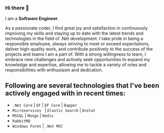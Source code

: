 ### Hi there 👋

I am a **Software Engineer**.

As a passionate coder, I find great joy and satisfaction in continuously improving my skills and staying up to date with the latest trends and technologies in the field of .Net development. I take pride in being a responsible employee, always striving to meet or exceed expectations, deliver high-quality work, and contribute positively to the success of the projects and teams I am a part of. With a strong willingness to learn, I embrace new challenges and actively seek opportunities to expand my knowledge and expertise, allowing me to tackle a variety of roles and responsibilities with enthusiasm and dedication.

## Following are several technologies that I've been actively engaged with in recent times:

* ``` .Net Core ``` | ``` EF ``` | ``` EF Core ``` | ``` Dapper ```
* ```Microservices ``` | ``` Elastic Search ``` | ``` Ocelot ```
* ``` MSSQL ``` | ``` Mongo ``` | ``` Redis ```
* ``` RabbitMQ ```
* ``` Windows Forms ``` | ``` .Net MVC ```

<!--
**fatmaerkan/fatmaerkan** is a ✨ _special_ ✨ repository because its `README.md` (this file) appears on your GitHub profile.

Here are some ideas to get you started:

- 🔭 I’m currently working on ... 
- 🌱 I’m currently learning ...
- 👯 I’m looking to collaborate on ...
- 🤔 I’m looking for help with ...
- 💬 Ask me about ...
- 📫 How to reach me: ...
- 😄 Pronouns: ...
- ⚡ Fun fact: ...
-->
